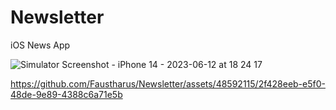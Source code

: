 # Newsletter
iOS News App 

![Simulator Screenshot - iPhone 14 - 2023-06-12 at 18 24 17](https://github.com/Faustharus/Newsletter/assets/48592115/57ce85e3-edd7-45a9-9a30-460fd4a090f5)

https://github.com/Faustharus/Newsletter/assets/48592115/2f428eeb-e5f0-48de-9e89-4388c6a71e5b

